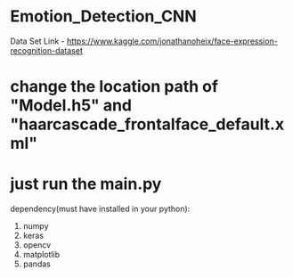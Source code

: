 # Emotion_Detection_CNN

Data Set Link - https://www.kaggle.com/jonathanoheix/face-expression-recognition-dataset

# change the location path of "Model.h5" and "haarcascade_frontalface_default.xml" 

# just run the main.py 

dependency(must have installed in your python): 
1. numpy
2. keras
3. opencv
4. matplotlib
5. pandas
